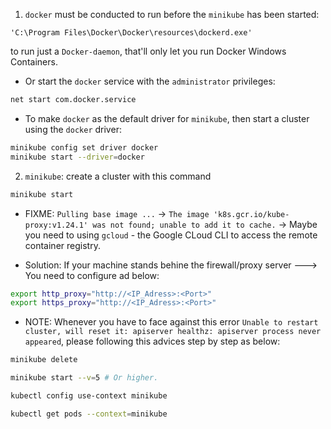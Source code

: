 1. `docker` must be conducted to run before the `minikube` has been started:

```pwsh
'C:\Program Files\Docker\Docker\resources\dockerd.exe'
```

to run just a `Docker-daemon`, that'll only let you run Docker Windows Containers.

- Or start the `docker` service with the `administrator` privileges:

```cmd
net start com.docker.service
```

- To make `docker` as the default driver for `minikube`, then start a cluster using the `docker` driver:

```bash
minikube config set driver docker
minikube start --driver=docker
```

2. `minikube`: create a cluster with this command

```bash
minikube start
```

- FIXME: `Pulling base image ...` -> `The image 'k8s.gcr.io/kube-proxy:v1.24.1' was not found; unable to add it to cache.`
  -> Maybe you need to using `gcloud` - the Google CLoud CLI to access the remote container registry.

- Solution: If your machine stands behine the firewall/proxy server ---> You need to configure ad below:

```bash
export http_proxy="http://<IP_Adress>:<Port>"
export https_proxy="http://<IP_Adress>:<Port>"
```

- NOTE: Whenever you have to face against this error `Unable to restart cluster, will reset it: apiserver healthz: apiserver process never appeared`, please following this advices step by step as below:

```bash
minikube delete

minikube start --v=5 # Or higher.

kubectl config use-context minikube

kubectl get pods --context=minikube
```
